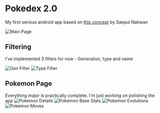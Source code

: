 # Pokedex 2.0
My first serious android app based on [this concept](https://dribbble.com/shots/6545819-Pokedex-App) by Saepul Nahwan

![Main Page](https://github.com/FabZanna/FabulousPokedex/blob/master/app/files/main_activity_snippet.png "Main Page")

## Filtering
I've implemented 3 filters for now - Generation, type and name

![Gen Filter](https://github.com/FabZanna/FabulousPokedex/blob/master/app/files/gen_filter_snippet.png "Gen Filter") ![Type Filter](https://github.com/FabZanna/FabulousPokedex/blob/master/app/files/type_filter_snippet.png "Type Filter")

## Pokemon Page
Everything major is practically complete. I'm just working on polishing the app
![Pokemon Details](https://github.com/FabZanna/FabulousPokedex/blob/master/app/files/pokemon_details.png "Pokemon Details") ![Pokemon Base Stats](https://github.com/FabZanna/FabulousPokedex/blob/master/app/files/pokemon_details_base_stats.png "Pokemon Base Stats")
![Pokemon Evolutions](https://github.com/FabZanna/FabulousPokedex/blob/master/app/files/pokemon_details_evolutions.png "Pokemon Evolutions") ![Pokemon Moves](https://github.com/FabZanna/FabulousPokedex/blob/master/app/files/pokemon_details_moves.png "Pokemon Moves")